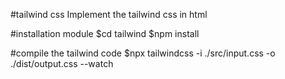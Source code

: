 #tailwind css
Implement the tailwind css in html

#installation module
$cd tailwind
$npm install

#compile the tailwind code
$npx tailwindcss -i ./src/input.css -o ./dist/output.css --watch
